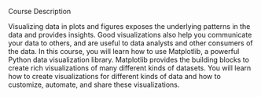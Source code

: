 
Course Description

Visualizing data in plots and figures exposes the underlying patterns in the data and provides insights. Good visualizations also help you communicate your data to others, and are useful to data analysts and other consumers of the data. In this course, you will learn how to use Matplotlib, a powerful Python data visualization library. Matplotlib provides the building blocks to create rich visualizations of many different kinds of datasets. You will learn how to create visualizations for different kinds of data and how to customize, automate, and share these visualizations.
